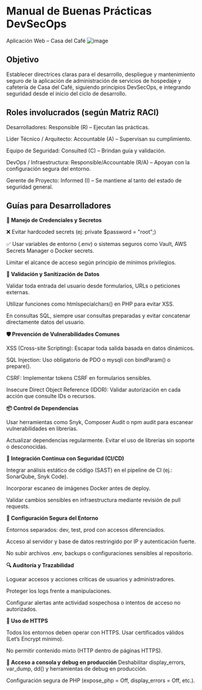 # Manual de Buenas Prácticas DevSecOps
Aplicación Web – Casa del Café
![image](https://github.com/user-attachments/assets/834f0203-7508-499d-8c6f-8213774a05c9)

## Objetivo
Establecer directrices claras para el desarrollo, despliegue y mantenimiento seguro de la aplicación de administración de servicios de hospedaje y cafetería de Casa del Café, siguiendo principios DevSecOps, e integrando seguridad desde el inicio del ciclo de desarrollo.
## Roles involucrados (según Matriz RACI)
Desarrolladores: Responsible (R) – Ejecutan las prácticas.

Líder Técnico / Arquitecto: Accountable (A) – Supervisan su cumplimiento.

Equipo de Seguridad: Consulted (C) – Brindan guía y validación.

DevOps / Infraestructura: Responsible/Accountable (R/A) – Apoyan con la configuración segura del entorno.

Gerente de Proyecto: Informed (I) – Se mantiene al tanto del estado de seguridad general.
## Guías para Desarrolladores
**🔐 Manejo de Credenciales y Secretos**

❌ Evitar hardcoded secrets (ej: private $password = "root";)

✅ Usar variables de entorno (.env) o sistemas seguros como Vault, AWS Secrets Manager o Docker secrets.

Limitar el alcance de acceso según principio de mínimos privilegios.

**💬 Validación y Sanitización de Datos**

Validar toda entrada del usuario desde formularios, URLs o peticiones externas.

Utilizar funciones como htmlspecialchars() en PHP para evitar XSS.

En consultas SQL, siempre usar consultas preparadas y evitar concatenar directamente datos del usuario.

**🛡️ Prevención de Vulnerabilidades Comunes**

XSS (Cross-site Scripting): Escapar toda salida basada en datos dinámicos.

SQL Injection: Uso obligatorio de PDO o mysqli con bindParam() o prepare().

CSRF: Implementar tokens CSRF en formularios sensibles.

Insecure Direct Object Reference (IDOR): Validar autorización en cada acción que consulte IDs o recursos.

**📦 Control de Dependencias**

Usar herramientas como Snyk, Composer Audit o npm audit para escanear vulnerabilidades en librerías.

Actualizar dependencias regularmente. Evitar el uso de librerías sin soporte o desconocidas.

**🔄 Integración Continua con Seguridad (CI/CD)**

Integrar análisis estático de código (SAST) en el pipeline de CI (ej.: SonarQube, Snyk Code).

Incorporar escaneo de imágenes Docker antes de deploy.

Validar cambios sensibles en infraestructura mediante revisión de pull requests.

**📁 Configuración Segura del Entorno**

Entornos separados: dev, test, prod con accesos diferenciados.

Acceso al servidor y base de datos restringido por IP y autenticación fuerte.

No subir archivos .env, backups o configuraciones sensibles al repositorio.

**🔍 Auditoría y Trazabilidad**

Loguear accesos y acciones críticas de usuarios y administradores.

Proteger los logs frente a manipulaciones.

Configurar alertas ante actividad sospechosa o intentos de acceso no autorizados.

**🔐 Uso de HTTPS**

Todos los entornos deben operar con HTTPS. Usar certificados válidos (Let’s Encrypt mínimo).

No permitir contenido mixto (HTTP dentro de páginas HTTPS).

**🚫 Acceso a consola y debug en producción**
Deshabilitar display_errors, var_dump, dd() y herramientas de debug en producción.

Configuración segura de PHP (expose_php = Off, display_errors = Off, etc.).

